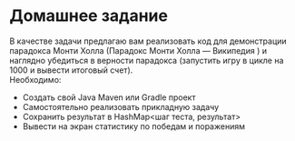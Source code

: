 <h1 style = "color🍏">Домашнее задание</h1>
В качестве задачи предлагаю вам реализовать код для
демонстрации парадокса Монти Холла (Парадокс Монти Холла
— Википедия ) и наглядно убедиться в верности парадокса
(запустить игру в цикле на 1000 и вывести итоговый счет).
<br>
Необходимо:
<ul>
  <li>Создать свой Java Maven или Gradle проект</li>
  <li>Самостоятельно реализовать прикладную задачу</li>
  <li>Сохранить результат в HashMap<шаг теста, результат></li>
  <li>Вывести на экран статистику по победам и поражениям</li>
</ul>
